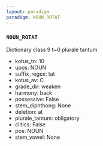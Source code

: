 ```yaml
---
layout: paradigm
paradigm: NOUN_ROTAT
---
```

### ` NOUN_ROTAT `

Dictionary class 9 t~0 plurale tantum
* kotus_tn: 10
* upos: NOUN
* suffix_regex: tat
* kotus_av: C
* grade_dir: weaken
* harmony: back
* possessive: False
* stem_diphthong: None
* deletion: at
* plurale_tantum: obligatory
* clitics: False
* pos: NOUN
* stem_vowel: None
